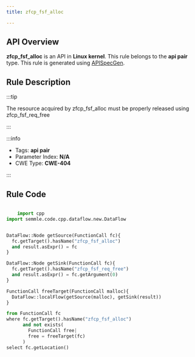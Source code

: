 ```yaml
---
title: zfcp_fsf_alloc

---
```



## API Overview
**zfcp_fsf_alloc** is an API in **Linux kernel**. This rule belongs to the **api pair** type. This rule is generated using [APISpecGen](../../tools/APISpecGen).
## Rule Description

:::tip

The resource acquired by zfcp_fsf_alloc must be properly released using zfcp_fsf_req_free

:::

:::info

- Tags: **api pair**
- Parameter Index: **N/A**
- CWE Type: **CWE-404**

:::

## Rule Code
```python

    import cpp
import semmle.code.cpp.dataflow.new.DataFlow


DataFlow::Node getSource(FunctionCall fc){
  fc.getTarget().hasName("zfcp_fsf_alloc")
  and result.asExpr() = fc
}

DataFlow::Node getSink(FunctionCall fc){
  fc.getTarget().hasName("zfcp_fsf_req_free")
  and result.asExpr() = fc.getArgument(0)
}

FunctionCall freeTarget(FunctionCall malloc){
  DataFlow::localFlow(getSource(malloc), getSink(result))
}

from FunctionCall fc
where fc.getTarget().hasName("zfcp_fsf_alloc")
      and not exists(
        FunctionCall free| 
        free = freeTarget(fc)
      )
select fc.getLocation()

    
```
